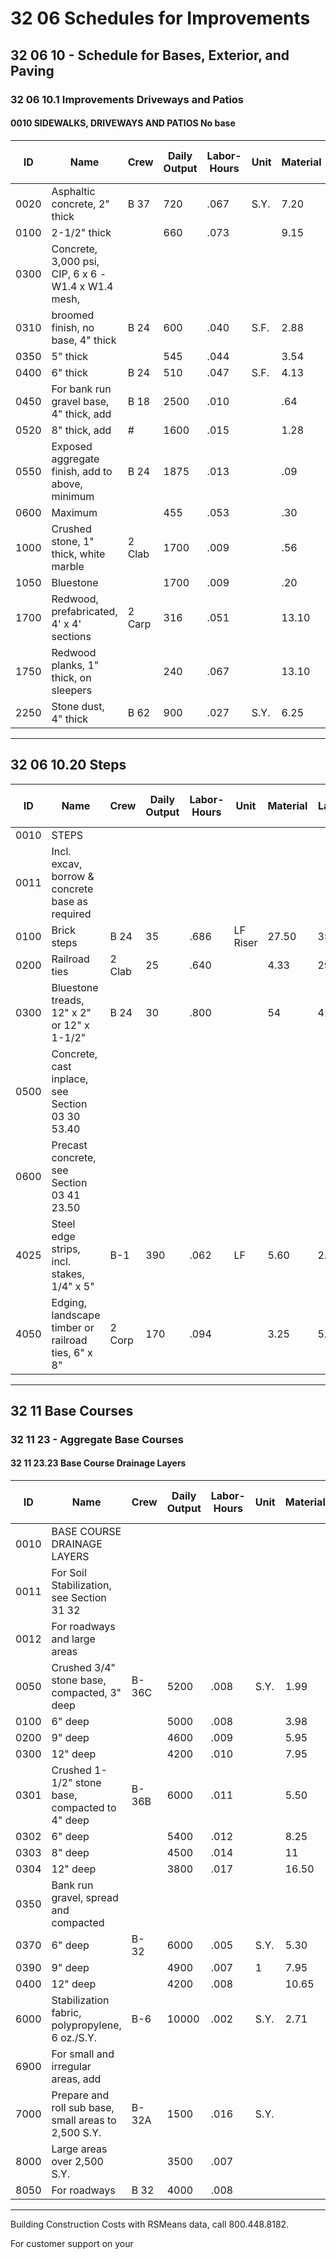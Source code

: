 # 32 06 Schedules for Improvements

## 32 06 10 - Schedule for Bases, Exterior, and Paving

### 32 06 10.1 Improvements Driveways and Patios

#### 0010 SIDEWALKS, DRIVEWAYS AND PATIOS No base

| ID    | Name                                                                 | Crew   | Daily Output | Labor-Hours | Unit   | Material | Labor | Equipment | Total  | Total Incl O&P |
|-------|----------------------------------------------------------------------|--------|-------------|-------------|--------|----------|-------|-----------|--------|---------------|
| 0020  | Asphaltic concrete, 2" thick                                         | B 37   | 720         | .067        | S.Y.   | 7.20     | 3.19  | .37       | 10.76  | 13.10         |
| 0100  | 2-1/2" thick                                                         |        | 660         | .073        |        | 9.15     | 3.48  | .40       | 13.03  | 15.70         |
| 0300  | Concrete, 3,000 psi, CIP, 6 x 6 -W1.4 x W1.4 mesh,                   |        |             |             |        |          |       |           |        |               |
| 0310  | broomed finish, no base, 4" thick                                    | B 24   | 600         | .040        | S.F.   | 2.88     | 2.07  |           | 4.95   | 6.25          |
| 0350  | 5" thick                                                             |        | 545         | .044        |        | 3.54     | 2.28  |           | 5.82   | 7.25          |
| 0400  | 6" thick                                                             | B 24   | 510         | .047        | S.F.   | 4.13     | 2.43  |           | 6.56   | 8.15          |
| 0450  | For bank run gravel base, 4" thick, add                              | B 18   | 2500        | .010        |        | .64      | .44   | .05       | 1.13   | 1.42          |
| 0520  | 8" thick, add                                                        | #      | 1600        | .015        |        | 1.28     | .69   | .09       | 2.06   | 2.53          |
| 0550  | Exposed aggregate finish, add to above, minimum                      | B 24   | 1875        | .013        |        | .09      | .66   |           | .75    | 1.08          |
| 0600  | Maximum                                                              |        | 455         | .053        |        | .30      | 2.73  |           | 3.03   | 4.36          |
| 1000  | Crushed stone, 1" thick, white marble                                | 2 Clab | 1700        | .009        |        | .56      | .43   |           | .99    | 1.25          |
| 1050  | Bluestone                                                            |        | 1700        | .009        |        | .20      | .43   |           | .63    | .86           |
| 1700  | Redwood, prefabricated, 4' x 4' sections                             | 2 Carp | 316         | .051        |        | 13.10    | 2.85  |           | 15.95  | 18.65         |
| 1750  | Redwood planks, 1" thick, on sleepers                                |        | 240         | .067        |        | 13.10    | 3.75  |           | 16.85  | 20            |
| 2250  | Stone dust, 4" thick                                                  | B 62   | 900         | .027        | S.Y.   | 6.25     | 1.32  | .29       | 7.86   | 9.20          |

---

## 32 06 10.20 Steps

| ID    | Name                                                                 | Crew   | Daily Output | Labor-Hours | Unit        | Material | Labor | Equipment | Total  | Total Incl O&P |
|-------|----------------------------------------------------------------------|--------|-------------|-------------|-------------|----------|-------|-----------|--------|---------------|
| 0010  | STEPS                                                                |        |             |             |             |          |       |           |        |               |
| 0011  | Incl. excav, borrow & concrete base as required                      |        |             |             |             |          |       |           |        |               |
| 0100  | Brick steps                                                          | B 24   | 35          | .686        | LF Riser    | 27.50    | 35.50 |           | 63     | 832           |
| 0200  | Railroad ties                                                        | 2 Clab | 25          | .640        |             | 4.33     | 29    |           | 33.33  | 48.50         |
| 0300  | Bluestone treads, 12" x 2" or 12" x 1-1/2"                           | B 24   | 30          | .800        |             | 54       | 41.50 |           | 95.50  | 120           |
| 0500  | Concrete, cast inplace, see Section 03 30 53.40                      |        |             |             |             |          |       |           |        |               |
| 0600  | Precast concrete, see Section 03 41 23.50                            |        |             |             |             |          |       |           |        |               |
| 4025  | Steel edge strips, incl. stakes, 1/4" x 5"                           | B-1    | 390         | .062        | LF          | 5.60     | 2.85  |           | 8.45   | 10.45         |
| 4050  | Edging, landscape timber or railroad ties, 6" x 8"                   | 2 Corp | 170         | .094        |             | 3.25     | 5.30  |           | 8.55   | 11.50         |

---

## 32 11 Base Courses

### 32 11 23 - Aggregate Base Courses

#### 32 11 23.23 Base Course Drainage Layers

| ID    | Name                                                                 | Crew    | Daily Output | Labor-Hours | Unit   | Material | Labor  | Equipment | Total  | Total Incl O&P |
|-------|----------------------------------------------------------------------|---------|-------------|-------------|--------|----------|--------|-----------|--------|---------------|
| 0010  | BASE COURSE DRAINAGE LAYERS                                          |         |             |             |        |          |        |           |        |               |
| 0011  | For Soil Stabilization, see Section 31 32                            |         |             |             |        |          |        |           |        |               |
| 0012  | For roadways and large areas                                         |         |             |             |        |          |        |           |        |               |
| 0050  | Crushed 3/4" stone base, compacted, 3" deep                          | B-36C   | 5200        | .008        | S.Y.   | 1.99     | 44445  | .71       | 3.13   | 3.61          |
| 0100  | 6" deep                                                              |         | 5000        | .008        |        | 3.98     | .45    | .74       | 5.17   | 5.85          |
| 0200  | 9" deep                                                              |         | 4600        | .009        |        | 5.95     | .49    | .80       | 7.24   | 8.15          |
| 0300  | 12" deep                                                             |         | 4200        | .010        |        | 7.95     | .54    | .88       | 9.37   | 10.50         |
| 0301  | Crushed 1-1/2" stone base, compacted to 4" deep                      | B-36B   | 6000        | .011        |        | 5.50     | .58    | .73       | 6.81   | 7.70          |
| 0302  | 6" deep                                                              |         | 5400        | .012        |        | 8.25     | .64    | .81       | 9.70   | 10.90         |
| 0303  | 8" deep                                                              |         | 4500        | .014        |        | 11       | .77    | .97       | 12.74  | 14.30         |
| 0304  | 12" deep                                                             |         | 3800        | .017        |        | 16.50    | .91    | 1.15      | 18.56  | 21            |
| 0350  | Bank run gravel, spread and compacted                                |         |             |             |        |          |        |           |        |               |
| 0370  | 6" deep                                                              | B-32    | 6000        | .005        | S.Y.   | 5.30     | .30    | .41       | 6.01   | 6.75          |
| 0390  | 9" deep                                                              |         | 4900        | .007        | 1      | 7.95     | .37    | .50       | 8.82   | 9.85          |
| 0400  | 12" deep                                                             |         | 4200        | .008        |        | 10.65    | .43    | .59       | 11.67  | 13            |
| 6000  | Stabilization fabric, polypropylene, 6 oz./S.Y.                      | B-6     | 10000       | .002        | S.Y.   | 2.71     | .12    | .03       | 2.86   | 3.220         |
| 6900  | For small and irregular areas, add                                   |         |             |             |        |          | 50 %   | 50 %      |        |               |
| 7000  | Prepare and roll sub base, small areas to 2,500 S.Y.                 | B-32A   | 1500        | .016        | S.Y.   |          | .89    | .85       | 1.74   | 2.25          |
| 8000  | Large areas over 2,500 S.Y.                                          |         | 3500        | .007        |        |          | .38    | .36       | .74    | .97           |
| 8050  | For roadways                                                         | B 32    | 4000        | .008        |        |          | .45    | .61       | 1.06   | 1.35          |

---

Building Construction Costs with RSMeans data, call 800.448.8182.

For customer support on your